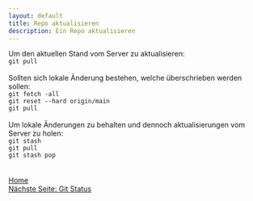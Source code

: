 ```yaml
---
layout: default
title: Repo aktualisieren
description: Ein Repo aktualisieren
---
```

Um den aktuellen Stand vom Server zu aktualisieren:<br>
`git pull`<br>
<br>
Sollten sich lokale Änderung bestehen, welche überschrieben werden sollen:<br>
`git fetch -all`<br>
`git reset --hard origin/main`<br>
`git pull`<br>
<br>
Um lokale Änderungen zu behalten und dennoch aktualisierungen vom Server zu holen:<br>
`git stash`<br>
`git pull`<br>
`git stash pop`
<br><br><br>
[Home](https://git.fullme.sh/)<br>
[Nächste Seite: Git Status](./status.html)